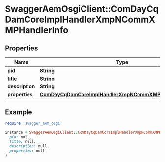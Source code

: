 # SwaggerAemOsgiClient::ComDayCqDamCoreImplHandlerXmpNCommXMPHandlerInfo

## Properties

| Name | Type | Description | Notes |
| ---- | ---- | ----------- | ----- |
| **pid** | **String** |  | [optional] |
| **title** | **String** |  | [optional] |
| **description** | **String** |  | [optional] |
| **properties** | [**ComDayCqDamCoreImplHandlerXmpNCommXMPHandlerProperties**](ComDayCqDamCoreImplHandlerXmpNCommXMPHandlerProperties.md) |  | [optional] |

## Example

```ruby
require 'swagger_aem_osgi'

instance = SwaggerAemOsgiClient::ComDayCqDamCoreImplHandlerXmpNCommXMPHandlerInfo.new(
  pid: null,
  title: null,
  description: null,
  properties: null
)
```

